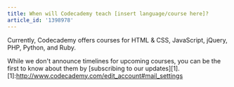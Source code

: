 ```yaml
---
title: When will Codecademy teach [insert language/course here]?
article_id: '1398978'
---
```

Currently, Codecademy offers courses for HTML & CSS, JavaScript, jQuery, PHP, Python, and Ruby.

While we don't announce timelines for upcoming courses, you can be the first to know about them by [subscribing to our updates][1].
[1]:http://www.codecademy.com/edit_account#mail_settings
